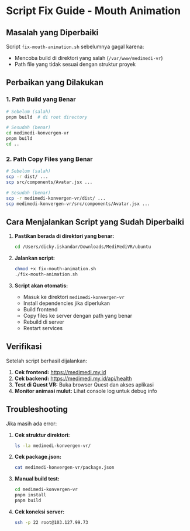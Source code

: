 # Script Fix Guide - Mouth Animation

## Masalah yang Diperbaiki

Script `fix-mouth-animation.sh` sebelumnya gagal karena:
- Mencoba build di direktori yang salah (`/var/www/medimedi-vr`)
- Path file yang tidak sesuai dengan struktur proyek

## Perbaikan yang Dilakukan

### 1. Path Build yang Benar
```bash
# Sebelum (salah)
pnpm build  # di root directory

# Sesudah (benar)
cd medimedi-konvergen-vr
pnpm build
cd ..
```

### 2. Path Copy Files yang Benar
```bash
# Sebelum (salah)
scp -r dist/ ...
scp src/components/Avatar.jsx ...

# Sesudah (benar)
scp -r medimedi-konvergen-vr/dist/ ...
scp medimedi-konvergen-vr/src/components/Avatar.jsx ...
```

## Cara Menjalankan Script yang Sudah Diperbaiki

1. **Pastikan berada di direktori yang benar:**
   ```bash
   cd /Users/dicky.iskandar/Downloads/MediMediVR/ubuntu
   ```

2. **Jalankan script:**
   ```bash
   chmod +x fix-mouth-animation.sh
   ./fix-mouth-animation.sh
   ```

3. **Script akan otomatis:**
   - Masuk ke direktori `medimedi-konvergen-vr`
   - Install dependencies jika diperlukan
   - Build frontend
   - Copy files ke server dengan path yang benar
   - Rebuild di server
   - Restart services

## Verifikasi

Setelah script berhasil dijalankan:

1. **Cek frontend:** https://medimedi.my.id
2. **Cek backend:** https://medimedi.my.id/api/health
3. **Test di Quest VR:** Buka browser Quest dan akses aplikasi
4. **Monitor animasi mulut:** Lihat console log untuk debug info

## Troubleshooting

Jika masih ada error:

1. **Cek struktur direktori:**
   ```bash
   ls -la medimedi-konvergen-vr/
   ```

2. **Cek package.json:**
   ```bash
   cat medimedi-konvergen-vr/package.json
   ```

3. **Manual build test:**
   ```bash
   cd medimedi-konvergen-vr
   pnpm install
   pnpm build
   ```

4. **Cek koneksi server:**
   ```bash
   ssh -p 22 root@103.127.99.73
   ```